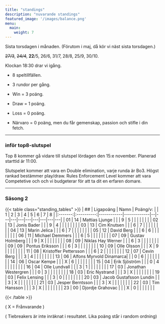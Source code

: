 ```yaml
---
title: "standings"
description: "nuvarande standings"
featured_image: '/images/balance.png'
menu:
  main:
    weight: 7
---
```



Sista torsdagen i månaden. (Förutom i maj, då kör vi näst sista torsdagen.) 

~~27/3~~, ~~24/4~~, **22**/5, 26/6, 31/7, 28/8, 25/9, 30/10. 

Klockan 18:30 drar vi igång.




- 8 speltillfällen. 

- 3 rundor per gång.


- Win = 3 poäng.

- Draw = 1 poäng.

- Loss = 0 poäng.

- Närvaro = 0 poäng, men du får gemenskap, passion och stifle i din fetch. 





------


### inför top8-slutspel

Top 8 kommer gå vidare till slutspel lördagen den 15:e november. Planerad starttid är 11:00. 

Slutspelet kommer att vara en Double elimination, varje runda är Bo3. Högst rankad bestämmer play/draw. Rules Enforcement Level kommer att vara Competetive och och vi budgeterar för att ta dit en erfaren domare. 


------



### Säsong 2
{{< table class="standing_tables" >}}
| ##  | Ligapoäng | Namn | Poäng/v: |   	     | 1 | 2 | 3 | 4 | 5 | 6 | 7 | 8 |
|:-------:|:----------:|------------|-------------|--|---|---|---|---|---|---|---|---|
| 01     | 14         | Mattias Ljunge 		| |  | 9 | 5 |  |  |  |  |  |  |
| 02     | 13         | Jonis Bader 		| |  | 9 | 4 |  |  |  |  |  |  |
| 03     | 13         | Cim Knutsen 		| |  | 6 | 7 |  |  |  |  |  |  |
| 04     | 13         | Marin Jelica 		| |  | 6 | 7 |  |  |  |  |  |  |
| 05     | 12         | David Berg 		| |  | 6 | 6 |  |  |  |  |  |  |
| 06     | 11         | Michael Demmers 	| |  | 6 | 5 |  |  |  |  |  |  |
| 07     | 09         | Gustav Holmberg 	| |  | 9 | X |  |  |  |  |  |  |
| 08     | 09         | Niklas Hay Werner 	| |  | 6 | 3 |  |  |  |  |  |  |
| 09     | 09         | Pontus Eriksson		| |  | 6 | 3 |  |  |  |  |  |  |
| 10     | 09         | Olle Olsson	 	| |  | X | 9 |  |  |  |  |  |  |
| 11     | 08         | Kristoffer Pettersson 	| |  | 6 | 2 |  |  |  |  |  |  |
| 12     | 07         | Cevin Berg 		| |  | 3 | 4 |  |  |  |  |  |  |
| 13     | 06         | Alfons Myrvold Dinamarca| |  | 0 | 6 |  |  |  |  |  |  |
| 14     | 06         | Oscar Kempe	 	| |  | X | 6 |  |  |  |  |  |  |
| 15     | 04         | Erik Sjöström 		| |  | 0 | 4 |  |  |  |  |  |  |
| 16     | 04         | Olle Lundvall 		| |  | 3 | 1 |  |  |  |  |  |  |
| 17     | 03         | Jonathan Westergren 	| |  | 0 | 3 |  |  |  |  |  |  |
| 18     | 03         | Eric Nystrand 		| |  | 3 | X |  |  |  |  |  |  |
| 19     | 03         | Felix Lensing 		| |  | 3 | 0 |  |  |  |  |  |  |
| 20     | 03         | Jacob Gustafsson Lundin | |  | 3 | X |  |  |  |  |  |  |
| 21     | 03         | Jesper Berntsson 	| |  | 3 | X |  |  |  |  |  |  |
| 22     | 03         | Tim Hansson 		| |  | 3 | X |  |  |  |  |  |  |
| 23     | 00         | Djordje Grahovac 	| |  | X | 0 |  |  |  |  |  |  |


{{< /table >}}

( X = Frånvarande )

( Tiebreakers är inte inräknat i resultatet. Lika poäng står i random ordning)
